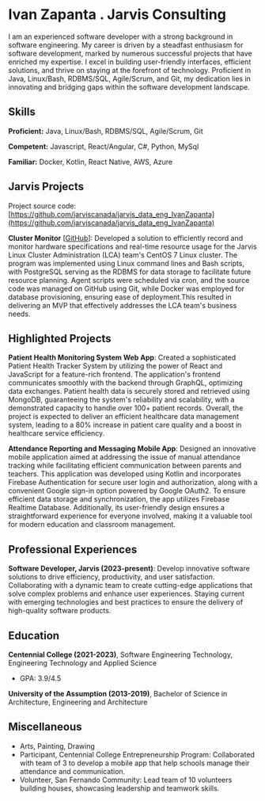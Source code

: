 # Ivan Zapanta . Jarvis Consulting

I am an experienced software developer with a strong background in software engineering. My career is driven by a steadfast enthusiasm for software development, marked by numerous successful projects that have enriched my expertise. I excel in building user-friendly interfaces, efficient solutions, and thrive on staying at the forefront of technology. Proficient in Java, Linux/Bash, RDBMS/SQL, Agile/Scrum, and Git, my dedication lies in innovating and bridging gaps within the software development landscape.

## Skills

**Proficient:** Java, Linux/Bash, RDBMS/SQL, Agile/Scrum, Git

**Competent:** Javascript, React/Angular, C#, Python, MySql

**Familiar:** Docker, Kotlin, React Native, AWS, Azure

## Jarvis Projects

Project source code: [https://github.com/jarviscanada/jarvis_data_eng_IvanZapanta](https://github.com/jarviscanada/jarvis_data_eng_IvanZapanta)


**Cluster Monitor** [[GitHub](https://github.com/jarviscanada/jarvis_data_eng_IvanZapanta/tree/masterhttps://github.com/jarviscanada/jarvis_data_eng_IvanZapanta/tree/release/linux_sql)]: Developed a solution to efficiently record and monitor hardware specifications and real-time resource usage for the Jarvis Linux Cluster Administration (LCA) team's CentOS 7 Linux cluster. The program was implemented using Linux command lines and Bash scripts, with PostgreSQL serving as the  RDBMS for data storage to facilitate future resource planning. Agent scripts were scheduled via cron, and the source code was managed on GitHub using Git, while Docker was employed for database provisioning, ensuring ease of deployment.This resulted in delivering an MVP that effectively addresses the LCA team's business needs.


## Highlighted Projects
**Patient Health Monitoring System Web App**: Created a sophisticated Patient Health Tracker System by utilizing the power of React and JavaScript for a feature-rich frontend. The application's frontend communicates smoothly with the backend through GraphQL, optimizing data exchanges. Patient health data is securely stored and retrieved using MongoDB, guaranteeing the system's reliability and scalability, with a demonstrated capacity to handle over 100+ patient records. Overall, the project is expected to deliver an efficient healthcare data management system, leading to a 80% increase in patient care quality and a boost in healthcare service efficiency.

**Attendance Reporting and Messaging Mobile App**: Designed an innovative mobile application aimed at addressing the issue of manual attendance tracking while facilitating efficient communication between parents and teachers. This application was developed using Kotlin and incorporates Firebase Authentication for secure user login and authorization, along with a convenient Google sign-in option powered by Google OAuth2. To ensure efficient data storage and synchronization, the app utilizes Firebase Realtime Database. Additionally, its user-friendly design ensures a straightforward experience for everyone involved, making it a valuable tool for modern education and classroom management.


## Professional Experiences

**Software Developer, Jarvis (2023-present)**: Develop innovative software solutions to drive efficiency, productivity, and user satisfaction. Collaborating with a dynamic team to create cutting-edge applications that solve complex problems and enhance user experiences. Staying current with emerging technologies and best practices to ensure the delivery of high-quality software products.


## Education
**Centennial College (2021-2023)**, Software Engineering Technology, Engineering Technology and Applied Science
- GPA: 3.9/4.5

**University of the Assumption (2013-2019)**, Bachelor of Science in Architecture, Engineering and Architecture


## Miscellaneous
- Arts, Painting, Drawing
- Participant, Centennial College Entrepreneurship Program: Collaborated with team of 3 to develop a mobile app that help schools manage their attendance and communication.
- Volunteer, San Fernando Community: Lead team of 10 volunteers building houses, showcasing leadership and teamwork skills.